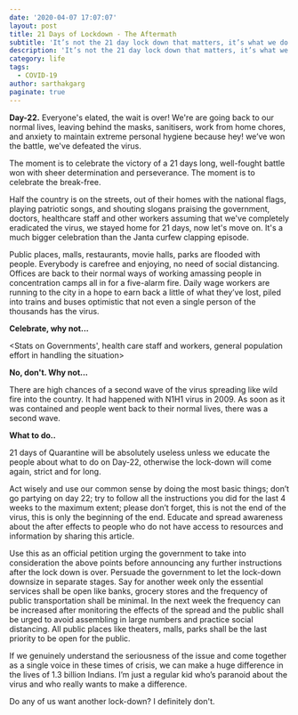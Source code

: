 ```yaml
---
date: '2020-04-07 17:07:07'
layout: post
title: 21 Days of Lockdown - The Aftermath
subtitle: 'It’s not the 21 day lock down that matters, it’s what we do on day 22.'
description: 'It’s not the 21 day lock down that matters, it’s what we do on day 22.'
category: life
tags:
  - COVID-19
author: sarthakgarg
paginate: true
---
```

**Day-22.** Everyone's elated, the wait is over! We're are going back to our normal lives, leaving behind the masks, sanitisers, work from home chores, and anxiety to maintain extreme personal hygiene because hey! we’ve won the battle, we've defeated the virus.

The moment is to celebrate the victory of a 21 days long, well-fought battle won with sheer determination and perseverance. The moment is to celebrate the break-free. 

Half the country is on the streets, out of their homes with the national flags, playing patriotic songs, and shouting slogans praising the government, doctors, healthcare staff and other workers assuming that we've completely eradicated the virus, we stayed home for 21 days, now let's move on. It's a much bigger celebration than the Janta curfew clapping episode. 

Public places, malls, restaurants, movie halls, parks are flooded with people. Everybody is carefree and enjoying, no need of social distancing. Offices are back to their normal ways of working amassing people in concentration camps all in for a five-alarm fire. Daily wage workers are running to the city in a hope to earn back a little of what they’ve lost, piled into trains and buses optimistic that not even a single person of the thousands has the virus.

**Celebrate, why not...**

<Stats on Governments', health care staff and workers, general population effort in handling the situation>

**No, don't. Why not...**

There are high chances of a second wave of the virus spreading like wild fire into the country. It had happened with N1H1 virus in 2009. As soon as it was contained and people went back to their normal lives, there was a second wave.

<stats on why not to celebrate> 

**What to do..**

21 days of Quarantine will be absolutely useless unless we educate the people about what to do on Day-22, otherwise the lock-down will come again, strict and for long. 

Act wisely and use our common sense by doing the most basic things; don’t go partying on day 22; try to follow all the instructions you did for the last 4 weeks to the maximum extent; please don’t forget, this is not the end of the virus, this is only the beginning of the end. Educate and spread awareness about the after effects to people who do not have access to resources and information by sharing this article.

Use this as an official petition urging the government to take into consideration the above points before announcing any further instructions after the lock down is over. Persuade the government to let the lock-down downsize in separate stages. Say for another week only the essential services shall be open like banks, grocery stores and the frequency of public transportation shall be minimal. In the next week the frequency can be increased after monitoring the effects of the spread and the public shall be urged to avoid assembling in large numbers and practice social distancing. All public places like theaters, malls, parks shall be the last priority to be open for the public.

If we genuinely understand the seriousness of the issue and come together as a single voice in these times of crisis, we can make a huge difference in the lives of 1.3 billion Indians. I’m just a regular kid who’s paranoid about the virus and who really wants to make a difference.

Do any of us want another lock-down? I definitely don't.